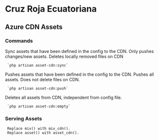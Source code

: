 # Cruz Roja Ecuatoriana

## Azure CDN Assets
### Commands
Sync assets that have been defined in the config to the CDN. Only pushes changes/new assets. Deletes locally removed files on CDN

     `php artisan asset-cdn:sync`

Pushes assets that have been defined in the config to the CDN. Pushes all assets. Does not delete files on CDN.

     `php artisan asset-cdn:push`

Deletes all assets from CDN, independent from config file.

     `php artisan asset-cdn:empty`

### Serving Assets
     Replace mix() with mix_cdn().
     Replace asset() with asset_cdn().
